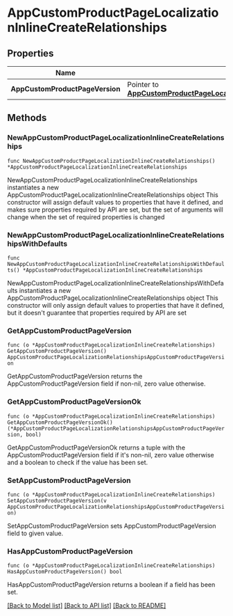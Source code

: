 # AppCustomProductPageLocalizationInlineCreateRelationships

## Properties

Name | Type | Description | Notes
------------ | ------------- | ------------- | -------------
**AppCustomProductPageVersion** | Pointer to [**AppCustomProductPageLocalizationRelationshipsAppCustomProductPageVersion**](AppCustomProductPageLocalizationRelationshipsAppCustomProductPageVersion.md) |  | [optional] 

## Methods

### NewAppCustomProductPageLocalizationInlineCreateRelationships

`func NewAppCustomProductPageLocalizationInlineCreateRelationships() *AppCustomProductPageLocalizationInlineCreateRelationships`

NewAppCustomProductPageLocalizationInlineCreateRelationships instantiates a new AppCustomProductPageLocalizationInlineCreateRelationships object
This constructor will assign default values to properties that have it defined,
and makes sure properties required by API are set, but the set of arguments
will change when the set of required properties is changed

### NewAppCustomProductPageLocalizationInlineCreateRelationshipsWithDefaults

`func NewAppCustomProductPageLocalizationInlineCreateRelationshipsWithDefaults() *AppCustomProductPageLocalizationInlineCreateRelationships`

NewAppCustomProductPageLocalizationInlineCreateRelationshipsWithDefaults instantiates a new AppCustomProductPageLocalizationInlineCreateRelationships object
This constructor will only assign default values to properties that have it defined,
but it doesn't guarantee that properties required by API are set

### GetAppCustomProductPageVersion

`func (o *AppCustomProductPageLocalizationInlineCreateRelationships) GetAppCustomProductPageVersion() AppCustomProductPageLocalizationRelationshipsAppCustomProductPageVersion`

GetAppCustomProductPageVersion returns the AppCustomProductPageVersion field if non-nil, zero value otherwise.

### GetAppCustomProductPageVersionOk

`func (o *AppCustomProductPageLocalizationInlineCreateRelationships) GetAppCustomProductPageVersionOk() (*AppCustomProductPageLocalizationRelationshipsAppCustomProductPageVersion, bool)`

GetAppCustomProductPageVersionOk returns a tuple with the AppCustomProductPageVersion field if it's non-nil, zero value otherwise
and a boolean to check if the value has been set.

### SetAppCustomProductPageVersion

`func (o *AppCustomProductPageLocalizationInlineCreateRelationships) SetAppCustomProductPageVersion(v AppCustomProductPageLocalizationRelationshipsAppCustomProductPageVersion)`

SetAppCustomProductPageVersion sets AppCustomProductPageVersion field to given value.

### HasAppCustomProductPageVersion

`func (o *AppCustomProductPageLocalizationInlineCreateRelationships) HasAppCustomProductPageVersion() bool`

HasAppCustomProductPageVersion returns a boolean if a field has been set.


[[Back to Model list]](../README.md#documentation-for-models) [[Back to API list]](../README.md#documentation-for-api-endpoints) [[Back to README]](../README.md)


